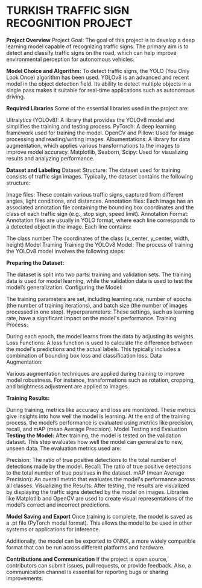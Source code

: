 # TURKISH TRAFFIC SIGN RECOGNITION PROJECT

**Project Overview**
Project Goal:
The goal of this project is to develop a deep learning model capable of recognizing traffic signs. The primary aim is to detect and classify traffic signs on the road, which can help improve environmental perception for autonomous vehicles.

**Model Choice and Algorithm:**
To detect traffic signs, the YOLO (You Only Look Once) algorithm has been used. YOLOv8 is an advanced and recent model in the object detection field. Its ability to detect multiple objects in a single pass makes it suitable for real-time applications such as autonomous driving.

**Required Libraries**
Some of the essential libraries used in the project are:

Ultralytics (YOLOv8): A library that provides the YOLOv8 model and simplifies the training and testing process.
PyTorch: A deep learning framework used for training the model.
OpenCV and Pillow: Used for image processing and reading/writing images.
Albumentations: A library for data augmentation, which applies various transformations to the images to improve model accuracy.
Matplotlib, Seaborn, Scipy: Used for visualizing results and analyzing performance.

**Dataset and Labeling**
Dataset Structure:
The dataset used for training consists of traffic sign images. Typically, the dataset contains the following structure:

Image files: These contain various traffic signs, captured from different angles, light conditions, and distances.
Annotation files: Each image has an associated annotation file containing the bounding box coordinates and the class of each traffic sign (e.g., stop sign, speed limit).
Annotation Format:
Annotation files are usually in YOLO format, where each line corresponds to a detected object in the image. Each line contains:

The class number
The coordinates of the class (x_center, y_center, width, height)
Model Training
Training the YOLOv8 Model:
The process of training the YOLOv8 model involves the following steps:

**Preparing the Dataset:**

The dataset is split into two parts: training and validation sets.
The training data is used for model learning, while the validation data is used to test the model’s generalization.
Configuring the Model:

The training parameters are set, including learning rate, number of epochs (the number of training iterations), and batch size (the number of images processed in one step).
Hyperparameters: These settings, such as learning rate, have a significant impact on the model's performance.
Training Process:

During each epoch, the model learns from the data by adjusting its weights.
Loss Functions: A loss function is used to calculate the difference between the model's predictions and the actual labels. This typically includes a combination of bounding box loss and classification loss.
Data Augmentation:

Various augmentation techniques are applied during training to improve model robustness. For instance, transformations such as rotation, cropping, and brightness adjustment are applied to images.

**Training Results:**

During training, metrics like accuracy and loss are monitored. These metrics give insights into how well the model is learning.
At the end of the training process, the model’s performance is evaluated using metrics like precision, recall, and mAP (mean Average Precision).
Model Testing and Evaluation
**Testing the Model:**
After training, the model is tested on the validation dataset. This step evaluates how well the model can generalize to new, unseen data. The evaluation metrics used are:

Precision: The ratio of true positive detections to the total number of detections made by the model.
Recall: The ratio of true positive detections to the total number of true positives in the dataset.
mAP (mean Average Precision): An overall metric that evaluates the model's performance across all classes.
Visualizing the Results:
After testing, the results are visualized by displaying the traffic signs detected by the model on images. Libraries like Matplotlib and OpenCV are used to create visual representations of the model’s correct and incorrect predictions.

**Model Saving and Export**
Once training is complete, the model is saved as a .pt file (PyTorch model format). This allows the model to be used in other systems or applications for inference.

Additionally, the model can be exported to ONNX, a more widely compatible format that can be run across different platforms and hardware.

**Contributions and Communication**
If the project is open source, contributors can submit issues, pull requests, or provide feedback. Also, a communication channel is essential for reporting bugs or sharing improvements.
